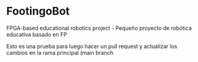 # FootingoBot
FPGA-based educational robotics project - Pequeño proyecto de robótica educativa basado en FP

Esto es una prueba para luego hacer un pull request y actualizar los cambios en la rama principal (main branch
